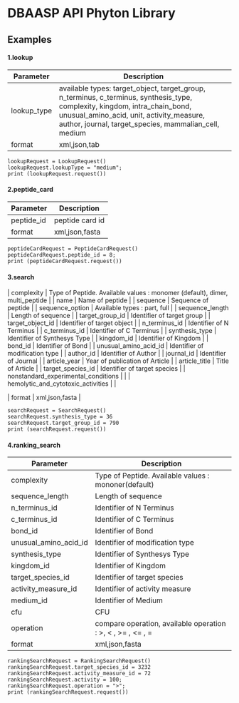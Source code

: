 
# DBAASP API Phyton Library



## Examples

####  1.lookup 

| Parameter | Description |
| --- | --- |
| lookup_type | available types: target_object, target_group, n_terminus, c_terminus, synthesis_type, complexity, kingdom, intra_chain_bond, unusual_amino_acid, unit, activity_measure, author, journal, target_species, mammalian_cell, medium |
| format | xml,json,tab |

```
lookupRequest = LookupRequest()
lookupRequest.lookupType = "medium";
print (lookupRequest.request())

```

#### 2.peptide_card 

| Parameter | Description |
| --- | --- |
| peptide_id | peptide card id |
| format | xml,json,fasta |


```
peptideCardRequest = PeptideCardRequest()
peptideCardRequest.peptide_id = 8;
print (peptideCardRequest.request())

```


#### 3.search 

| complexity | Type of Peptide. Available values : monomer (default), dimer, multi_peptide |
| name | Name of peptide |
| sequence | Sequence of peptide |
| sequence_option | Available types : part, full |
| sequence_length | Length of sequence |
| target_group_id | Identifier of target group |
| target_object_id | Identifier of target object |
| n_terminus_id | Identifier of N Terminus |
| c_terminus_id | Identifier of C Terminus |
| synthesis_type | Identifier of Synthesys Type |
| kingdom_id | Identifier of Kingdom |
| bond_id | Identifier of Bond |
| unusual_amino_acid_id | Identifier of modification type |
| author_id | Identifier of Author |
| journal_id | Identifier of Journal |
| article_year | Year of publication of Article |
| article_title | Title of Article |
| target_species_id | Identifier of target species |
| nonstandard_experimental_conditions |  |
| hemolytic_and_cytotoxic_activities |  |

| format | xml,json,fasta |


```
searchRequest = SearchRequest()
searchRequest.synthesis_type = 36
searchRequest.target_group_id = 790
print (searchRequest.request())

```

#### 4.ranking_search 

| Parameter | Description |
| --- | --- |
| complexity | Type of Peptide. Available values : mononer(default) |
| sequence_length | Length of sequence |
| n_terminus_id | Identifier of N Terminus |
| c_terminus_id | Identifier of C Terminus |
| bond_id | Identifier of Bond |
| unusual_amino_acid_id | Identifier of modification type |
| synthesis_type | Identifier of Synthesys Type |
| kingdom_id | Identifier of Kingdom |
| target_species_id | Identifier of target species |
| activity_measure_id | Identifier of activity measure |
| medium_id | Identifier of Medium |
| cfu | CFU |
| operation | compare operation, available operation : >, < , >= , <= , = |
| format | xml,json,fasta |

```
rankingSearchRequest = RankingSearchRequest()
rankingSearchRequest.target_species_id = 3232
rankingSearchRequest.activity_measure_id = 72
rankingSearchRequest.activity = 100;
rankingSearchRequest.operation = ">";
print (rankingSearchRequest.request())

```

